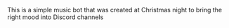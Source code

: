 This is a simple music bot that was created at Christmas night to bring the right mood into Discord channels
